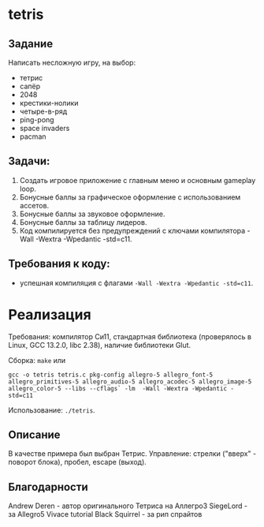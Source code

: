 # tetris

## Задание
Написать несложную игру, на выбор:
* тетрис
* сапёр
* 2048
* крестики-нолики
* четыре-в-ряд
* ping-pong
* space invaders
* pacman

## Задачи:
1. Создать игровое приложение с главным меню и основным gameplay loop.
2. Бонусные баллы за графическое оформление с использованием ассетов.
3. Бонусные баллы за звуковое оформление.
4. Бонусные баллы за таблицу лидеров.
5. Код компилируется без предупреждений с ключами компилятора -Wall -Wextra -Wpedantic -std=c11.


## Требования к коду:
* успешная компиляция с флагами `-Wall -Wextra -Wpedantic -std=c11`.


# Реализация

Требования: компилятор Си11, стандартная библиотека (проверялось в Linux, GCC 13.2.0, libc 2.38), наличие библиотеки Glut.

Сборка: `make` или 
```
gcc -o tetris tetris.c pkg-config allegro-5 allegro_font-5 allegro_primitives-5 allegro_audio-5 allegro_acodec-5 allegro_image-5 allegro_color-5 --libs --cflags` -lm  -Wall -Wextra -Wpedantic -std=c11
```
Использование: `./tetris`.

## Описание
В качестве примера был выбран Тетрис. Управление: стрелки ("вверх" - поворот блока), пробел, escape (выход).

## Благодарности
Andrew Deren - автор оригинального Тетриса на Аллегро3
SiegeLord - за Allegro5 Vivace tutorial
Black Squirrel - за рип спрайтов